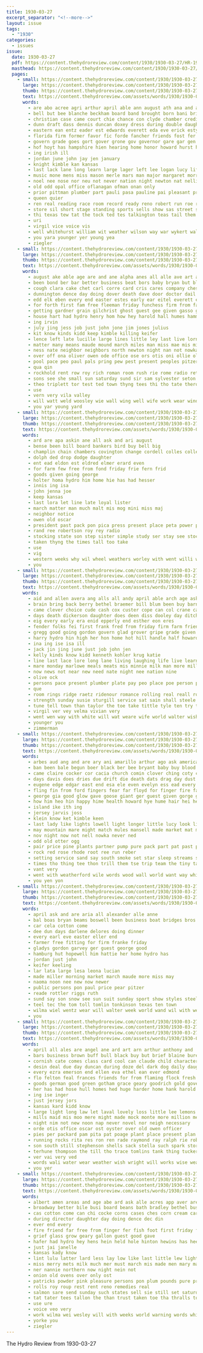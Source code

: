 ```yaml
---
title: 1930-03-27
excerpt_separator: "<!--more-->"
layout: issue
tags:
  - "1930"
categories:
  - issues
issue:
  date: 1930-03-27
  pdf: https://content.thehydroreview.com/content/1930/1930-03-27/HR-1930-03-27.pdf
  masthead: https://content.thehydroreview.com/content/1930/1930-03-27/masthead/HR-1930-03-27.jpg
  pages:
    - small: https://content.thehydroreview.com/content/1930/1930-03-27/small/HR-1930-03-27-01.jpg
      large: https://content.thehydroreview.com/content/1930/1930-03-27/large/HR-1930-03-27-01.jpg
      thumb: https://content.thehydroreview.com/content/1930/1930-03-27/thumbnails/HR-1930-03-27-01.jpg
      text: https://content.thehydroreview.com/assets/words/1930/1930-03-27/HR-1930-03-27-01.txt
      words:
        - are abo acree agri arthur april able ann august ath ana and agent aus ach ane akins anding aul aylor aden ago age ard all
        - bell but bee blanche beckham board band brought born bani brides both bellis beckett boards been bride barrows ben belle brilliant bows big baptist books boys bet brother boston bang better beard best bea business
        - christian case came court chie chance con clyde chamber credit city claude class cea caddo constant come cook child church cordell county content
        - dunn draft dass dennis duncan doxey dress during double daughter davis deck day dir dies dav
        - eastern ean entz eader est edwards everett eda eve erick esty edgar ell every
        - florida firm former favor fic forde fancher friends fost fer from first farm frances fron fellow friday frost fell for few forget
        - govern grade goes gort gover grone gov governor gare gar gen grew gene grady guthrie green good
        - hof hoyt has hampshire hien hearing home honor howard hurst had hal high hes hazlett haw harold house husband hone hay hun hon him hardesty half harvey head happy harmony hazel hydro hut her
        - ing irish ill
        - jordan june john jay jen january
        - knight kimble kan kansas
        - last lack lane long learn large lager left lee logan lucy life land lillian levy leon lone
        - music mone mens miss mason merle mars man major margaret morr most matter mon many march mach monday made mis monticello mahaney marie may matters members morning
        - noel nee nose nor neu not never nation night newton nat nellie niper now news new
        - old odd opal office oflanagan ofman onan only
        - prior pittman plumber part pauli pasa pauline pai pleasant president pastor present parent packard par phipps public
        - queen quier
        - ren real reading race room record ready reno robert run roe ree rey
        - store sil short stage standing sports sells show sas street sema shaw second sister spanish sunday sho school see suits spring style sal stock sons stole saturday showers set schools son seen seems small seven state schoo sylvester she special sylvest sam six sting speak
        - thi texas tew tat the tock ted tes talkington teas tail them touche teacher tie tan test texter tha tae taylor treat
        - uri
        - virgil vice voice vis
        - well whitehurst william wit weather wilson way war wykert walton wish washington wear wonder will woodrow windows working worth week white walt winners wide work with went wind was wil whitney
        - you yara younger yer young yea
        - ziegler
    - small: https://content.thehydroreview.com/content/1930/1930-03-27/small/HR-1930-03-27-02.jpg
      large: https://content.thehydroreview.com/content/1930/1930-03-27/large/HR-1930-03-27-02.jpg
      thumb: https://content.thehydroreview.com/content/1930/1930-03-27/thumbnails/HR-1930-03-27-02.jpg
      text: https://content.thehydroreview.com/assets/words/1930/1930-03-27/HR-1930-03-27-02.txt
      words:
        - august ake able age are and ane alpha anes all alle ave art ath annie abe aye ask ale apple alma appleman
        - been bond ber bar better business beat bors baby bryan but blanche bear baie bertha busi bitel bring blum birt
        - cough clara cake chet carl corre card cris cares company chester cecil cant coffee city chick can car cutting caddo chark clarence come clove chance cloninger creek cai carry cay call county came
        - dunnington dence day doing dover death dave door doctor dail does done
        - edd elk eben every end easter estes early ear eitel everett ewing elmer ernest
        - for forth first fam free fleeman friday funchess firm from farm friends flies frank fry fost fly farmer
        - getting gardner grain gilchrist ghost guest gee given gasso gas george glenn going games grief gane good gove
        - house hart had hydro henry hom how hey harold hall humes hammons hee holte hare hot hinton herd her host harry holter hoa home him helter has haggard high hess howard
        - ing irvin
        - july jing jess job just john jone jim jones julius
        - kit know kinds kidd keep kimble killing keifer
        - lence left late lucille large lines little ley last live lorna like lawter lawless louie light loss line leora let lee lena lucian lew
        - matter many means maude mound march miles man miss mae mis miller mille money morning mean made may mil much mage might mon monday most mor
        - ness nate neighbor neighbors north newton night nan not nowka name new neigh neeley nee now near nelson nona
        - over off ona oliver owen ode office ose ors otis oni ollie old
        - pool pace peo paul pals pring pew pest present peoples pitzer part press pera pass pugh place pro pent pearl per poage point persons power
        - qua qin
        - rockhold rent row roy rich roman room rush rie rome radio ret robertson ron rowland ready running robbins richardson rather rary ross raymond rushing ruth
        - sons see she small sun saturday sund sir sam sylvester seton sey snyder sant son smile spake sat states special seen spring saas school show such shanks sack said stunz size sister save sick sai stock sunday stand smith sermon send surpris spain still service sala
        - theo triplett tor test ted town thyng tees thi tho tate theron tee texas trip the tailor tella them tar tucker tow
        - use
        - vern very vila valley
        - will watt weld woosley wie wall wing well wife work wear window why want week wit wien wil wilma wykert wat went with willa west way was
        - you yar young yard
    - small: https://content.thehydroreview.com/content/1930/1930-03-27/small/HR-1930-03-27-03.jpg
      large: https://content.thehydroreview.com/content/1930/1930-03-27/large/HR-1930-03-27-03.jpg
      thumb: https://content.thehydroreview.com/content/1930/1930-03-27/thumbnails/HR-1930-03-27-03.jpg
      text: https://content.thehydroreview.com/assets/words/1930/1930-03-27/HR-1930-03-27-03.txt
      words:
        - ard are apa askin ane all ask and ari august
        - bense been bill board bankers bird buy bell big
        - champlin chain chambers covington change cordell colles college chi come can city call cloninger
        - dolph ded drop dodge daughter
        - ent ead eldon est eldred elmer erard even
        - for farm few free from fond friday frie fern frid
        - goods given going george
        - holter homa hydro him home hie has had hesser
        - innis ing isa
        - john jenna joe
        - keep kansas
        - last lora let line late loyal lister
        - march matter man much malt mis mog mini miss maj
        - neighbor notice
        - owen old oscar
        - president past pack pon pica press present place peta power pratt
        - rand ree robertson roy rey radio
        - stocking state son step sister simple study ser stay see stockton sunday smit summer show
        - taken thyng the times tall too take
        - use
        - vig
        - western weeks why wil wheel weathers worley with went willi work will
        - you
    - small: https://content.thehydroreview.com/content/1930/1930-03-27/small/HR-1930-03-27-04.jpg
      large: https://content.thehydroreview.com/content/1930/1930-03-27/large/HR-1930-03-27-04.jpg
      thumb: https://content.thehydroreview.com/content/1930/1930-03-27/thumbnails/HR-1930-03-27-04.jpg
      text: https://content.thehydroreview.com/assets/words/1930/1930-03-27/HR-1930-03-27-04.txt
      words:
        - aid and allen avera ang alls all andy april able arch age ask amos aim anne are
        - brain bring back berry bethel braemer bill blum been buy barnard brawn best bob boucher body but bickell blackwell bare bond birden bey benita banks business
        - came clever choice cude cash cox custer cope can col crane cam call clerk chet come carlyle class cones comes con cream carry child city
        - days death dickerson daughter does deen diss dooley day ditch deere debate denny
        - eig every early era enid epperly end esther eon eres
        - fender folks fei first frank fred from friday firm farm friends fine farmer fund few furnish for floor
        - gregg good going gordon govern glad grover gripe grade given georgia goodpasture
        - harry hydro hin high her hon home hot hill handle half howard harlan hart helen halls hold honorable herndon hogan has hamilton hinton hair hoi how husband had hardesty hume him hom
        - ina ing ise isa ill
        - jack jin jing june just job john jen
        - kelly kinds know kidd kenneth kohler krug katie
        - line last lace lore long lane living laughing life live learn little let look lobe lay lesson like
        - mare monday marlowe meals meats mis minnie milk man more miller moser miss morn march many much most moody
        - now news not near new need nate night nee nation nine
        - olive ock
        - persons pace present plumber plate pay peo place poe person pitzer people phil piston per pose pen past price public
        - que
        - room rings ridge raetz ridenour romance rolling real reall rome run rene res radio ron
        - strength sunday susie sturgill service sat sain shall steele state shan shoulder sale school severe sutton sal sein starts smile said son saving spies subject saturday simpson sey such strong sell she
        - tune tell town than taylor the toe take tittle tyle ten try them thy trial thomas tine thie tha takes ted tee tacoma times
        - virgil ver vey velma vivian very
        - went wen way with white will wat weare wife world walter wish worthy ware wit while write week war wilson was weatherford watch
        - younger you
        - zimmerman
    - small: https://content.thehydroreview.com/content/1930/1930-03-27/small/HR-1930-03-27-05.jpg
      large: https://content.thehydroreview.com/content/1930/1930-03-27/large/HR-1930-03-27-05.jpg
      thumb: https://content.thehydroreview.com/content/1930/1930-03-27/thumbnails/HR-1930-03-27-05.jpg
      text: https://content.thehydroreview.com/assets/words/1930/1930-03-27/HR-1930-03-27-05.txt
      words:
        - arbes aud ang and are ary ani amarillo arthur ago ask american arth all als ace april amos armstrong ale amine
        - ban been bale begun boer black ber bee bryant baby buy blood brief bead body box bis break bonds banks bor business boon better but bar
        - came claire cocker cor cacia church comin clover ching coty chose couch can city come cripple coward cold car carrie carla chet chi call comes comb caro
        - days davis does dries due drift die death dats drag day dust driftwood distin
        - eugene edge edgar east end esa ele even evelyn ess ead every
        - fling fin from ford fingers fear far floyd for finger fire fate fon farm frank first fuller face favorite felt force forget flood fred free freedom fail fond few faith found friends fant
        - george gia good glow gave goose giant ger guest given gorge greasy german
        - how him heo hin happy hime health howard hye hume hair hei hens home hands has hut her hydro hide held house had hash hed hand hail
        - island ike ith ing
        - jersey jarvis joss
        - klein know ket kimble keen
        - last lady like lights lowell light longer little lucy look line long
        - may mountain mare might match mules mansell made market mat mule man mals miller mey mansel mite maurine mile march men mis matter must most
        - nov night now not nell nowka never ned
        - odd old otter ogg
        - pair price pine plants partner pump pure pack part pat past phe paul paull pickles pane per pile
        - rock red rose rhode root ree run reber
        - setting service sand say south smoke set star sleep streams son stark stream sunda second stone sho seen sale sat straight she stange save singles sac single sunday sister seed sloop sion store sule soe sell shin state standard such session strawberry
        - times tho thing tee thon trill them tse trip team the tiny taken tonic tush tines tooke tor thet toulouse thyng tear
        - vant very
        - went with weatherford wile words wood wall world want way whit while week work well wife wave white water was
        - you yen yon
    - small: https://content.thehydroreview.com/content/1930/1930-03-27/small/HR-1930-03-27-06.jpg
      large: https://content.thehydroreview.com/content/1930/1930-03-27/large/HR-1930-03-27-06.jpg
      thumb: https://content.thehydroreview.com/content/1930/1930-03-27/thumbnails/HR-1930-03-27-06.jpg
      text: https://content.thehydroreview.com/assets/words/1930/1930-03-27/HR-1930-03-27-06.txt
      words:
        - april ask and are aria all alexander alle anne
        - bal boas bryan beams boswell been business boat bridges bros boring bill but ball bos bureau blanche browne
        - car cela cotton come
        - dee dun days darlene delores doing dinner
        - every earl eve easter eller end
        - farmer free fitting for firm franke friday
        - gladys gordon garvey ger guest george good
        - hamburg hut hopewell him hattie her home hydro has
        - jordan just john
        - keifer keeling
        - lar lata large lesa leona lucian
        - made miller morning market march maude more miss may
        - naoma noon nee new now newer
        - public persons pon paul price pear pitzer
        - reade rottler riggs ruth
        - sund say son snow see sun suit sunday sport show styles steele sister schad she spring states sim sat street
        - teel tec the tom toll tomlin tonkinson texas ten town
        - wilma wiel wentz wear will walter week world wand wil with weatherford worth well
        - you
    - small: https://content.thehydroreview.com/content/1930/1930-03-27/small/HR-1930-03-27-07.jpg
      large: https://content.thehydroreview.com/content/1930/1930-03-27/large/HR-1930-03-27-07.jpg
      thumb: https://content.thehydroreview.com/content/1930/1930-03-27/thumbnails/HR-1930-03-27-07.jpg
      text: https://content.thehydroreview.com/assets/words/1930/1930-03-27/HR-1930-03-27-07.txt
      words:
        - april all ales are angel ane ard art arn arthur anthony and
        - bars business brown buff bull black buy but brief blaine bureau blue baby birth bassler branch bors big barber bradley byes
        - cornish cate comes class card cool can claude child character car cart cale cake call cavin city con caddo craig coats cott came col courts chick cream cha cry citizen cloninger
        - desin deal due day duncan during doze del dark dog daily daughter
        - every ezra emerson end ellen eva ethel ean ever edmond
        - flo felton feal frances friends for from flaming flock fresh fund frank finger
        - goods german good green gotham grace geary goodrich gold governor
        - her has had hose hull homes hed huge harder home hank harold heater him hydro hinton harper half haby haggard hot high happy
        - ing ise inger
        - just jersey jors
        - kansas kard kidd know
        - large light long law let laval lovely loss little lee lemons
        - mills maid mis moo mere might made mock monte more million mechan money moore many most mar man mont mail march
        - night nim not new noon nap never novel nor neigh necessary
        - orde otis office oscar ost oyster over old owen officer
        - pies per packard pam pita pat poage plant place present plan pugh part
        - running rocks rita res ron ren rade raymond ray ralph rie robertson
        - son south still stephenson shells sack stella such spark store sin seifert set sells sale stell sunday see spring special sun smith sira sallie square sino
        - terhune thompson the till tho trace tomlins tank thing tucker trim ten
        - ver vai very ved
        - words wali water wear weather wish wright will works wise weatherford week work wil was warkentin wash white washita wide while way wells wee wyatt walt why west well with
        - you yer
    - small: https://content.thehydroreview.com/content/1930/1930-03-27/small/HR-1930-03-27-08.jpg
      large: https://content.thehydroreview.com/content/1930/1930-03-27/large/HR-1930-03-27-08.jpg
      thumb: https://content.thehydroreview.com/content/1930/1930-03-27/thumbnails/HR-1930-03-27-08.jpg
      text: https://content.thehydroreview.com/assets/words/1930/1930-03-27/HR-1930-03-27-08.txt
      words:
        - albert amen areas and age abe ard ask alle acres app aver are april ale ave all acre
        - broadway better bile busi board beans bath bradley bethel business bacon bigger bring brands bunion bales blakley
        - cas cotton come can chi cocke corns cases ches corn cream carry collie cole christian canton case check coffee
        - during director daughter day doing dence dec din
        - ever end every
        - fire friend far free from finger fer fish foot first friday friends farm fix for
        - grief glass grow geary gallon guest good gave
        - hafer had hydro hey hens hein held hole hinton hewins has heen her hall home high hot
        - just jai janelle
        - kansas kady know
        - lint lulu latter lard less lay low like last little lew light
        - miss merry mets milk much mer must march mis made men mary may matters many market
        - ner nannie northern now night nein not
        - onion old ovens over only ost
        - patricks powder pink pleasure persons pon plum pounds pure price page pea pro per
        - rolls roy roup rest rent reno remedies real
        - salmon sare send sunday such states sell sie still set saturday staple steel stand son springs shor state sway savine seme service sugar stocks shall sister sumption season
        - tat tater tees tallon the than trust taken toe tha thralls tow trial trent
        - use ure
        - voice veo very
        - work wilma wei wesley will with weeks world warning words white worm wells was wilt went well week william wilson
        - yorke you
        - ziegler
---
```


The Hydro Review from 1930-03-27

<!--more-->

